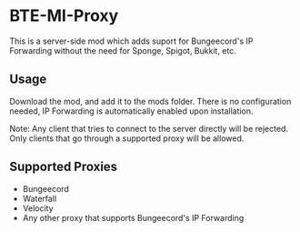 # BTE-MI-Proxy
This is a server-side mod which adds suport for Bungeecord's IP Forwarding without the need for Sponge, Spigot, Bukkit, etc.

## Usage
Download the mod, and add it to the mods folder. There is no configuration needed, IP Forwarding is automatically enabled upon installation.

Note: Any client that tries to connect to the server directly will be rejected. Only clients that go through a supported proxy will be allowed.

## Supported Proxies
* Bungeecord
* Waterfall
* Velocity
* Any other proxy that supports Bungeecord's IP Forwarding
